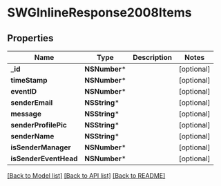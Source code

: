 # SWGInlineResponse2008Items

## Properties
Name | Type | Description | Notes
------------ | ------------- | ------------- | -------------
**_id** | **NSNumber*** |  | [optional] 
**timeStamp** | **NSNumber*** |  | [optional] 
**eventID** | **NSNumber*** |  | [optional] 
**senderEmail** | **NSString*** |  | [optional] 
**message** | **NSString*** |  | [optional] 
**senderProfilePic** | **NSString*** |  | [optional] 
**senderName** | **NSString*** |  | [optional] 
**isSenderManager** | **NSNumber*** |  | [optional] 
**isSenderEventHead** | **NSNumber*** |  | [optional] 

[[Back to Model list]](../README.md#documentation-for-models) [[Back to API list]](../README.md#documentation-for-api-endpoints) [[Back to README]](../README.md)


